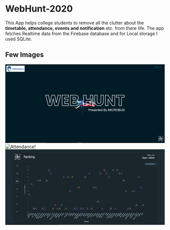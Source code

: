 # WebHunt-2020
This App helps college students to remove all the clutter about the **timetable, attendance, events and notification** etc. from there life. The app fetches Realtime data from the Firebase database and for Local storage I used SQLite.
## Few Images
![Attendance!](display/index.PNG "Website Startup Page")
![Attendance!](display/sign.PNG "Sign In Page")
![Attendance!](display/results.PNG "Team Results Page")
